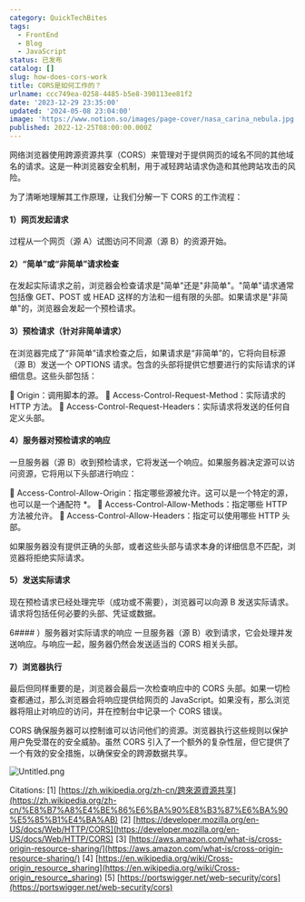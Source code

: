 ```yaml
---
category: QuickTechBites
tags:
  - FrontEnd
  - Blog
  - JavaScript
status: 已发布
catalog: []
slug: how-does-cors-work
title: CORS是如何工作的？
urlname: ccc749ea-0258-4485-b5e8-390113ee81f2
date: '2023-12-29 23:35:00'
updated: '2024-05-08 23:04:00'
image: 'https://www.notion.so/images/page-cover/nasa_carina_nebula.jpg'
published: 2022-12-25T08:00:00.000Z
---
```


网络浏览器使用跨源资源共享（CORS）来管理对于提供网页的域名不同的其他域名的请求。这是一种浏览器安全机制，用于减轻跨站请求伪造和其他跨站攻击的风险。


为了清晰地理解其工作原理，让我们分解一下 CORS 的工作流程：


#### 1）网页发起请求
过程从一个网页（源 A）试图访问不同源（源 B）的资源开始。


#### 2）“简单”或“非简单”请求检查
在发起实际请求之前，浏览器会检查请求是"简单"还是"非简单"。"简单"请求通常包括像 GET、POST 或 HEAD 这样的方法和一组有限的头部。如果请求是"非简单"的，浏览器会发起一个预检请求。


#### 3）预检请求（针对非简单请求）
在浏览器完成了“非简单”请求检查之后，如果请求是“非简单”的，它将向目标源（源 B）发送一个 OPTIONS 请求。包含的头部将提供它想要进行的实际请求的详细信息。这些头部包括：


🔸 Origin：调用脚本的源。
🔸 Access-Control-Request-Method：实际请求的 HTTP 方法。
🔸 Access-Control-Request-Headers：实际请求将发送的任何自定义头部。


#### 4）服务器对预检请求的响应
一旦服务器（源 B）收到预检请求，它将发送一个响应。如果服务器决定源可以访问资源，它将用以下头部进行响应：


🔹 Access-Control-Allow-Origin：指定哪些源被允许。这可以是一个特定的源，也可以是一个通配符 *。
🔹 Access-Control-Allow-Methods：指定哪些 HTTP 方法被允许。
🔹 Access-Control-Allow-Headers：指定可以使用哪些 HTTP 头部。


如果服务器没有提供正确的头部，或者这些头部与请求本身的详细信息不匹配，浏览器将拒绝实际请求。


#### 5）发送实际请求
现在预检请求已经处理完毕（成功或不需要），浏览器可以向源 B 发送实际请求。请求将包括任何必要的头部、凭证或数据。


6#### ）服务器对实际请求的响应
一旦服务器（源 B）收到请求，它会处理并发送响应。与响应一起，服务器仍然会发送适当的 CORS 相关头部。


#### 7）浏览器执行
最后但同样重要的是，浏览器会最后一次检查响应中的 CORS 头部。如果一切检查都通过，那么浏览器会将响应提供给网页的 JavaScript。如果没有，那么浏览器将阻止对响应的访问，并在控制台中记录一个 CORS 错误。


CORS 确保服务器可以控制谁可以访问他们的资源。浏览器执行这些规则以保护用户免受潜在的安全威胁。虽然 CORS 引入了一个额外的复杂性层，但它提供了一个有效的安全措施，以确保安全的跨源数据共享。


![Untitled.png](https://prod-files-secure.s3.us-west-2.amazonaws.com/5d24fe63-e567-4804-86f9-9fdc62e13082/b3deb140-f22b-4520-bcee-759301567801/Untitled.png?X-Amz-Algorithm=AWS4-HMAC-SHA256&X-Amz-Content-Sha256=UNSIGNED-PAYLOAD&X-Amz-Credential=ASIAZI2LB466UDC3FTHA%2F20250131%2Fus-west-2%2Fs3%2Faws4_request&X-Amz-Date=20250131T213255Z&X-Amz-Expires=3600&X-Amz-Security-Token=IQoJb3JpZ2luX2VjEL3%2F%2F%2F%2F%2F%2F%2F%2F%2F%2FwEaCXVzLXdlc3QtMiJHMEUCIQC0GjzWyU4u74tjn2lFZ%2FHQZgzPEPNTSea1za9QuyxULQIgS5Werj7ikSQWRmVYIeU1GC9ZZAjSNgTisM1hKJYI2DgqiAQIxv%2F%2F%2F%2F%2F%2F%2F%2F%2F%2FARAAGgw2Mzc0MjMxODM4MDUiDDrFsm1SSEhnWZhm9CrcA56QfU9TfVax0BBry0r%2FcrlT1EUYhlleLTv9AoGlYLM4viXy8fNug0LnA0VWK44aZ2yyv%2F30vgFI%2Fuyj7wYJ66bvpp3qkCUQuvViFx91B3y4mUKBFVG71CbYj4wxkulpzaovjV8qzLRd%2BdSY1lIDBWgFGp%2BYB45HMn%2BhQMkjw8u1TSaU%2BDJK9C290alHfIGh9X2SsGRjXvO99I5BKlkdH30BlLGTrUg%2B9iR8VpjakblFAhYUhEGI7hXvUKVj2%2FbVOFxoHRBaE1v80NZs%2BIUYcKSfMCw70%2BeE59hyvimFwRdFUa%2BqDn5yp30lkxeqT3dyj2%2FMg307p%2F99yJe6Fgmi20MTC81luNfKdgfZHjyacoxN%2F8B8q5hztj4wzZQ8vqRybKhIhjmENZH%2B1LgWC3JlHea9ISC2YsKwmWe9NI%2BODh8Q5Pwf7coSFiQDtT73Jak7vIp8Wh3jz7X7dmcL1%2BJI2EuCwxq%2BcQH4%2BILx07m3Bpnbaj18fKmI8Dfctq6YM%2BSMtMFyyfNTY6tnVfQZ1q5WyceNroe38g1vzrkkU65kxfiPKZsK%2FC%2BUqAKOLDqQQq7cNUBzsJHoiIaktb%2FPyJA9NVZDnqlVrLtYtT36hOxBJAQK5okccbe6t39jn08UMNH49LwGOqUB%2Bb5a2ZXvnmJ0xTF5XUFEKbed2kq2dMfcjrym8Xhk%2BIBwRIbsmgF3h5CURCdfbXDyxQ7xdVN3BBCAYEaxOnHz3eZ8VY7I1RbSNQvCrXITv5Wk8ErRoKS%2B4kVRawh6MDKz82N6d8SIxN%2F6I842zv8Bl546%2Bk%2BNCKDRQ36ElBgV%2FrMEaSsEcR5hkxrcLLrKJ%2BYjyEl5HiTptb3Bg14NoTunf697ews6&X-Amz-Signature=77d29f8047000007e03359e0a2eaea9be7da718c7365fbc656e565d0980ee243&X-Amz-SignedHeaders=host&x-id=GetObject)


Citations:
[1] [https://zh.wikipedia.org/zh-cn/跨來源資源共享](https://zh.wikipedia.org/zh-cn/%E8%B7%A8%E4%BE%86%E6%BA%90%E8%B3%87%E6%BA%90%E5%85%B1%E4%BA%AB)
[2] [https://developer.mozilla.org/en-US/docs/Web/HTTP/CORS](https://developer.mozilla.org/en-US/docs/Web/HTTP/CORS)
[3] [https://aws.amazon.com/what-is/cross-origin-resource-sharing/](https://aws.amazon.com/what-is/cross-origin-resource-sharing/)
[4] [https://en.wikipedia.org/wiki/Cross-origin_resource_sharing](https://en.wikipedia.org/wiki/Cross-origin_resource_sharing)
[5] [https://portswigger.net/web-security/cors](https://portswigger.net/web-security/cors)

